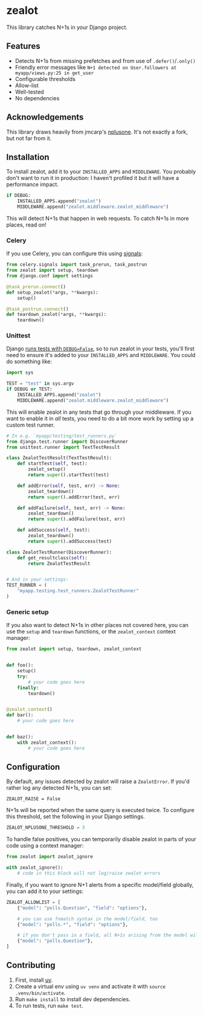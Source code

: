 # zealot

This library catches N+1s in your Django project.

## Features

- Detects N+1s from missing prefetches and from use of `.defer()`/`.only()`
- Friendly error messages like `N+1 detected on User.followers at myapp/views.py:25 in get_user`
- Configurable thresholds
- Allow-list
- Well-tested
- No dependencies

## Acknowledgements

This library draws heavily from jmcarp's [nplusone](https://github.com/jmcarp/nplusone/).
It's not exactly a fork, but not far from it.

## Installation

To install zealot, add it to your `INSTALLED_APPS` and `MIDDLEWARE`. You probably
don't want to run it in production: I haven't profiled it but it will have a performance
impact.

```python
if DEBUG:
    INSTALLED_APPS.append("zealot")
    MIDDLEWARE.append("zealot.middleware.zealot_middleware")
```

This will detect N+1s that happen in web requests. To catch N+1s in more places,
read on!

### Celery

If you use Celery, you can configure this using [signals](https://docs.celeryq.dev/en/stable/userguide/signals.html):

```python
from celery.signals import task_prerun, task_postrun
from zealot import setup, teardown
from django.conf import settings

@task_prerun.connect()
def setup_zealot(*args, **kwargs):
    setup()

@task_postrun.connect()
def teardown_zealot(*args, **kwargs):
    teardown()
```

### Unittest

Django [runs tests with `DEBUG=False`](https://docs.djangoproject.com/en/5.0/topics/testing/overview/#other-test-conditions),
so to run zealot in your tests, you'll first need to ensure it's added to your
`INSTALLED_APPS` and `MIDDLEWARE`. You could do something like:

```python
import sys

TEST = "test" in sys.argv
if DEBUG or TEST:
    INSTALLED_APPS.append("zealot")
    MIDDLEWARE.append("zealot.middleware.zealot_middleware")
```

This will enable zealot in any tests that go through your middleware. If you want to enable
it in *all* tests, you need to do a bit more work by setting up a custom test runner.

```python
# In e.g. `myapp/testing/test_runners.py`
from django.test.runner import DiscoverRunner
from unittest.runner import TextTestResult

class ZealotTestResult(TextTestResult):
    def startTest(self, test):
        zealot_setup()
        return super().startTest(test)

    def addError(self, test, err) -> None:
        zealot_teardown()
        return super().addError(test, err)

    def addFailure(self, test, err) -> None:
        zealot_teardown()
        return super().addFailure(test, err)

    def addSuccess(self, test):
        zealot_teardown()
        return super().addSuccess(test)

class ZealotTestRunner(DiscoverRunner):
    def get_resultclass(self):
        return ZealotTestResult


# And in your settings:
TEST_RUNNER = (
    "myapp.testing.test_runners.ZealotTestRunner"
)
```

### Generic setup

If you also want to detect N+1s in other places not covered here, you can use the `setup` and
`teardown` functions, or the `zealot_context` context manager:

```python
from zealot import setup, teardown, zealot_context


def foo():
    setup()
    try:
        # your code goes here
    finally:
        teardown()


@zealot_context()
def bar():
    # your code goes here


def baz():
    with zealot_context():
        # your code goes here
```

## Configuration

By default, any issues detected by zealot will raise a `ZealotError`. If you'd
rather log any detected N+1s, you can set:

```
ZEALOT_RAISE = False
```

N+1s will be reported when the same query is executed twice. To configure this
threshold, set the following in your Django settings.

```python
ZEALOT_NPLUSONE_THRESHOLD = 3
```

To handle false positives, you can temporarily disable zealot in parts of your code
using a context manager:

```python
from zealot import zealot_ignore

with zealot_ignore():
    # code in this block will not log/raise zealot errors
```

Finally, if you want to ignore N+1 alerts from a specific model/field globally, you can
add it to your settings:
```python
ZEALOT_ALLOWLIST = [
    {"model": "polls.Question", "field": "options"},

    # you can use fnmatch syntax in the model/field, too
    {"model": "polls.*", "field": "options"},

    # if you don't pass in a field, all N+1s arising from the model will be ignored
    {"model": "polls.Question"},
]
```

## Contributing

1. First, install [uv](https://github.com/astral-sh/uv).
2. Create a virtual env using `uv venv` and activate it with `source .venv/bin/activate`.
3. Run `make install` to install dev dependencies.
4. To run tests, run `make test`.

